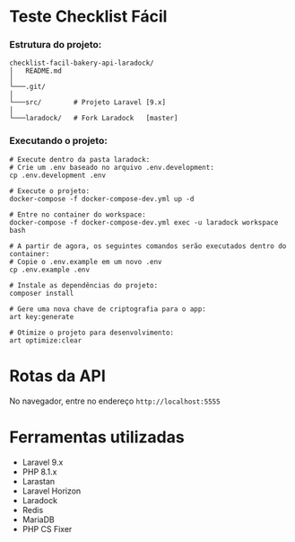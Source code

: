 # Teste Checklist Fácil

### Estrutura do projeto:
```
checklist-facil-bakery-api-laradock/
│   README.md
│
└───.git/
│
└───src/        # Projeto Laravel [9.x]
│
└───laradock/   # Fork Laradock   [master]
```

### Executando o projeto:
```shell
# Execute dentro da pasta laradock:
# Crie um .env baseado no arquivo .env.development:
cp .env.development .env

# Execute o projeto:
docker-compose -f docker-compose-dev.yml up -d

# Entre no container do workspace:
docker-compose -f docker-compose-dev.yml exec -u laradock workspace bash

# A partir de agora, os seguintes comandos serão executados dentro do container:
# Copie o .env.example em um novo .env
cp .env.example .env

# Instale as dependências do projeto:
composer install

# Gere uma nova chave de criptografia para o app:
art key:generate

# Otimize o projeto para desenvolvimento:
art optimize:clear
```

# Rotas da API
No navegador, entre no  endereço `http://localhost:5555`

# Ferramentas utilizadas
- Laravel 9.x
- PHP 8.1.x
- Larastan
- Laravel Horizon
- Laradock
- Redis
- MariaDB
- PHP CS Fixer
